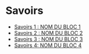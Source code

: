# Savoirs

<!-- start-replace-subnav depth=1  -->
* [Savoirs 1 : <!-- varexp:begin BLOC1 -->NOM DU BLOC 1<!-- varexp:end --> ](/03-savoirs/01/)
* [Savoirs 2 : <!-- varexp:begin BLOC2 -->NOM DU BLOC 2<!-- varexp:end --> ](/03-savoirs/02/)
* [Savoirs 3 : <!-- varexp:begin BLOC3 -->NOM DU BLOC 3<!-- varexp:end --> ](/03-savoirs/03/)
* [Savoirs 4: <!-- varexp:begin BLOC4 -->NOM DU BLOC 4<!-- varexp:end --> ](/03-savoirs/04/)
<!-- end-replace-subnav -->


